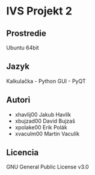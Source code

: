 # IVS Projekt 2

## Prostredie

Ubuntu 64bit

## Jazyk

Kalkulačka - Python
GUI - PyQT 

## Autori

* xhavlij00 Jakub Havlík
* xbujzad00 David Bujzaš
* xpolake00 Erik Polák
* xvaculm00 Martin Vaculík

## Licencia

GNU General Public License v3.0